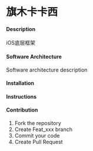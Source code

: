 # 旗木卡卡西

#### Description
iOS底层框架

#### Software Architecture
Software architecture description

#### Installation



#### Instructions


#### Contribution

1. Fork the repository
2. Create Feat_xxx branch
3. Commit your code
4. Create Pull Request
